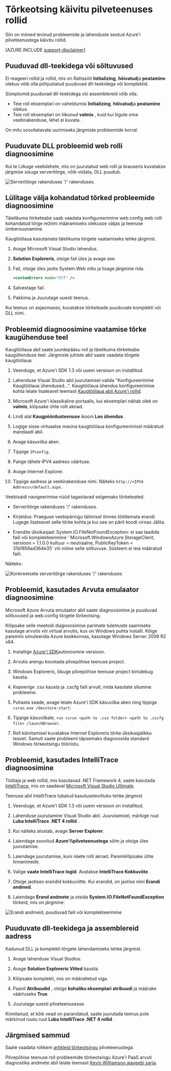 <properties
   pageTitle="Rollid, mis ei hakata tõrkeotsing | Microsoft Azure'i"
   description="Siin on mõned levinud põhjused, miks pilveteenuses rolli ei pruugi alustada. On olemas ka neile probleemidele lahendusi."
   services="cloud-services"
   documentationCenter=""
   authors="simonxjx"
   manager="felixwu"
   editor=""
   tags="top-support-issue"/>
<tags
   ms.service="cloud-services"
   ms.devlang="na"
   ms.topic="article"
   ms.tgt_pltfrm="na"
   ms.workload="tbd"
   ms.date="09/02/2016"
   ms.author="v-six" />

# <a name="troubleshoot-cloud-service-roles-that-fail-to-start"></a>Tõrkeotsing käivitu pilveteenuses rollid

Siin on mõned levinud probleemide ja lahenduste seotud Azure'i pilveteenustega käivitu rollid.

[AZURE.INCLUDE [support-disclaimer](../../includes/support-disclaimer.md)]

## <a name="missing-dlls-or-dependencies"></a>Puuduvad dll-teekidega või sõltuvused

Ei reageeri rollid ja rollid, mis on Rattasõit **Initializing**, **hõivatud**ja **peatamine** olekus võib olla põhjustatud puuduvad dll-teekidega või komplektid.

Sümptomid puuduvad dll-teekidega või assemblereid võib olla:

- Teie roll eksemplari on vaheldumisi **Initializing**, **hõivatud**ja **peatamine** olekus.
- Teie roll eksemplari on liikunud **valmis** , kuid kui liigute oma veebirakenduse, lehel ei kuvata.

On mitu soovitatavate uurimiseks järgmiste probleemide korral.

## <a name="diagnose-missing-dll-issues-in-a-web-role"></a>Puuduvate DLL probleemid web rolli diagnoosimine

Kui te Liikuge veebilehele, mis on juurutatud web rolli ja brauseris kuvatakse järgmise sisuga serveritõrge, võib viidata, DLL puudub.

![Serveritõrge rakenduses '/' rakenduses.](./media/cloud-services-troubleshoot-roles-that-fail-start/ic503388.png)

## <a name="diagnose-issues-by-turning-off-custom-errors"></a>Lülitage välja kohandatud tõrked probleemide diagnoosimine

Täielikuma tõrketeabe saab vaadata konfigureerimine web.config web rolli kohandatud tõrge režiimi määramiseks olekusse väljas ja teenuse ümbersuunamine.

Kaugtöölaua kasutamata täielikuma tõrgete vaatamiseks tehke järgmist.

1. Avage Microsoft Visual Studio lahendus.

2. **Solution Exploreris**, otsige fail üles ja avage see.

3. Fail, otsige üles jaotis System.Web mitu ja lisage järgmine rida.

    ```xml
    <customErrors mode="Off" />
    ```

4. Salvestage fail.

5. Pakkima ja Juurutage uuesti teenus.

Kui teenus on asjaomases, kuvatakse tõrketeade puuduvate komplekti või DLL nimi.

## <a name="diagnose-issues-by-viewing-the-error-remotely"></a>Probleemid diagnoosimine vaatamise tõrke kaugühenduse teel

Kaugtöölaua abil saate juurdepääsu roll ja täielikuma tõrketeabe kaugühenduse teel. Järgmiste juhiste abil saate vaadata tõrgete kaugtöölaua:

1. Veenduge, et Azure'i SDK 1.3 või uuem versioon on installitud.

2. Lahenduse Visual Studio abil juurutamisel valida "Konfigureerimine Kaugtöölaua ühendused...". Kaugtöölaua ühendus konfigureerimise kohta leiate lisateavet teemast [Kaugtöölaua abil Azure'i rollid](../vs-azure-tools-remote-desktop-roles.md).

3. Microsoft Azure'i klassikaline portaalis, kui eksemplari näitab olek on **valmis**, klõpsake ühte rolli aknad.

4. Lindi alal **Kaugpöördusteenuse** ikooni **Loo ühendus** .

5. Logige sisse virtuaalse masina kaugtöölaua konfigureerimisel määratud mandaadi abil.

6. Avage käsuviiba aken.

7. Tippige `IPconfig`.

8. Pange tähele IPV4 aadress väärtuse.

9. Avage Internet Explorer.

10. Tippige aadress ja veebirakenduse nimi. Näiteks `http://<IPV4 Address>/default.aspx`.

Veebisaidi navigeerimise nüüd tagastavad selgemaks tõrketeated.

* Serveritõrge rakenduses '/' rakenduses.

* Kirjeldus: Praeguse veebipäringu täitmisel ilmnes töötlemata erandi. Lugege lisateavet selle tõrke kohta ja kui see on pärit koodi virnas Jälita.

* Erandite üksikasjad: System.IO.FIleNotFoundException: ei saa laadida faili või komplekteerimine ' Microsoft.WindowsAzure.StorageClient, versioon = 1.1.0.0 kultuur = neutraalne, PublicKeyToken = 31bf856ad364e35' või mõne selle sõltuvuse. Süsteem ei leia määratud faili.

Näiteks:

![Konkreetsete serveritõrge rakenduses '/' rakenduses](./media/cloud-services-troubleshoot-roles-that-fail-start/ic503389.png)

## <a name="diagnose-issues-by-using-the-compute-emulator"></a>Probleemid, kasutades Arvuta emulaator diagnoosimine

Microsoft Azure Arvuta emulaator abil saate diagnoosimine ja puuduvad sõltuvused ja web.config tõrgete tõrkeotsing.

Klõpsake selle meetodi diagnoosimise parimate tulemuste saamiseks kasutage arvutis või virtual arvutis, kus on Windows puhta installi. Kõige paremini simuleerida Azure keskkonnas, kasutage Windows Server 2008 R2 x64.

1. Installige [Azure'i SDK](https://azure.microsoft.com/downloads/)autonoomne versioon.

2. Arvutis arengu koostada pilvepõhise teenuse project.

3. Windows Exploreris, liikuge pilvepõhise teenuse project bin\debug kausta.

4. Kopeerige .csx kausta ja .cscfg faili arvuti, mida kasutate silumine probleeme.

5. Puhasta seade, avage leiate Azure'i SDK käsuviiba aken ning tippige `csrun.exe /devstore:start`.

6. Tippige käsuviibale, `run csrun <path to .csx folder> <path to .cscfg file> /launchBrowser`.

7. Roll käivitamisel kuvatakse Internet Exploreris tõrke üksikasjalikku teavet. Samuti saate probleemi täpsemaks diagnoosida standard Windows tõrkeotsingu tööriistu.

## <a name="diagnose-issues-by-using-intellitrace"></a>Probleemid, kasutades IntelliTrace diagnoosimine

Töötaja ja web rollid, mis kasutavad .NET Framework 4, saate kasutada [IntelliTrace](https://msdn.microsoft.com/library/dd264915.aspx), mis on saadaval [Microsoft Visual Studio Ultimate](https://www.visualstudio.com/products/visual-studio-ultimate-with-MSDN-vs).

Teenuse abil IntelliTrace lubatud kasutuselevõtuks tehke järgmist

1. Veenduge, et Azure'i SDK 1.3 või uuem versioon on installitud.

2. Lahenduse juurutamine Visual Studio abil. Juurutamisel, märkige ruut **Luba IntelliTrace .NET 4 rollid** .

3. Kui näiteks alustab, avage **Server Explorer**.

4. Laiendage soovitud **Azure'i\\pilveteenustega** sõlm ja otsige üles juurutamise.

5. Laiendage juurutamise, kuni näete rolli aknad. Paremklõpsake ühte linnanimede.

6. Valige **vaate IntelliTrace logid**. Avatakse **IntelliTrace Kokkuvõte** .

7. Otsige jaotises erandid kokkuvõtte. Kui erandid, on jaotise nimi **Erandi andmed**.

8. Laiendage **Erand andmete** ja otsida **System.IO.FileNotFoundException** tõrkeid, mis on järgmine:

![Erandi andmeid, puuduvad faili või komplekteerimine](./media/cloud-services-troubleshoot-roles-that-fail-start/ic503390.png)

## <a name="address-missing-dlls-and-assemblies"></a>Puuduvate dll-teekidega ja assemblereid aadress

Kadunud DLL ja komplekti tõrgete lahendamiseks tehke järgmist.

1. Avage lahenduse Visual Studios.

2. Avage **Solution Exploreris** **Viited** kausta.

3. Klõpsake komplekti, mis on määratletud viga.

4. Paanil **Atribuudid** , otsige **kohaliku eksemplari atribuudi** ja määrake väärtuseks **True**.

5. Juurutage uuesti pilveteenusesse.

Kinnitanud, et kõik vead on parandatud, saate juurutada teenus pole märkinud ruutu ruut **Luba IntelliTrace .NET 4 rollid** .

## <a name="next-steps"></a>Järgmised sammud

Saate vaadata rohkem [artikleid tõrkeotsingu](https://azure.microsoft.com/documentation/articles/?tag=top-support-issue&product=cloud-services) pilveteenustega.

Pilvepõhise teenuse roll probleemide tõrkeotsingu Azure'i PaaS arvuti diagnostika andmete abil leiate teemast [Kevin Williamson ajaveebi sarja](http://blogs.msdn.com/b/kwill/archive/2013/08/09/windows-azure-paas-compute-diagnostics-data.aspx).
